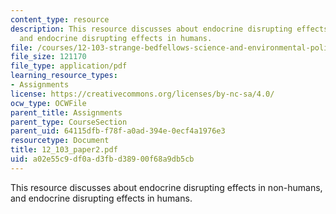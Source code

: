```yaml
---
content_type: resource
description: This resource discusses about endocrine disrupting effects in non-humans,
  and endocrine disrupting effects in humans.
file: /courses/12-103-strange-bedfellows-science-and-environmental-policy-fall-2005/a02e55c9df0ad3fbd38900f68a9db5cb_12_103_paper2.pdf
file_size: 121170
file_type: application/pdf
learning_resource_types:
- Assignments
license: https://creativecommons.org/licenses/by-nc-sa/4.0/
ocw_type: OCWFile
parent_title: Assignments
parent_type: CourseSection
parent_uid: 64115dfb-f78f-a0ad-394e-0ecf4a1976e3
resourcetype: Document
title: 12_103_paper2.pdf
uid: a02e55c9-df0a-d3fb-d389-00f68a9db5cb
---
```

This resource discusses about endocrine disrupting effects in non-humans, and endocrine disrupting effects in humans.